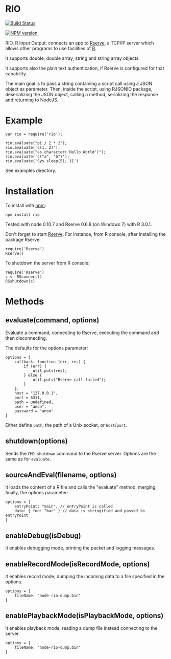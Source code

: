 RIO
======
[![Build Status](https://travis-ci.org/albertosantini/node-rio.png)](https://travis-ci.org/albertosantini/node-rio)

[![NPM version](https://badge.fury.io/js/rio.png)](http://badge.fury.io/js/rio)

RIO, R Input Output, connects an app to [Rserve](http://www.rforge.net/Rserve/),
a TCP/IP server which allows other programs to use facilities of [R](http://www.r-project.org).

It supports double, double array, string and string array objects.

It supports also the plain text authentication, if Rserve is configured for that
capability.

The main goal is to pass a string containing a script call using a JSON object
as parameter. Then, inside the script, using RJSONIO package, deserializing
the JSON object, calling a method, serializing the response and returning to
NodeJS.

Example
========

    var rio = require('rio');

    rio.evaluate("pi / 2 * 2");
    rio.evaluate('c(1, 2)');
    rio.evaluate("as.character('Hello World')");
    rio.evaluate('c("a", "b")');
    rio.evaluate('Sys.sleep(5); 11')

See examples directory.

Installation
============

To install with [npm](http://github.com/isaacs/npm):

    npm install rio

Tested with node 0.10.7 and Rserve 0.6.8 (on Windows 7) with R 3.0.1.

Don't forget to start [Rserve](http://cran.r-project.org/web/packages/Rserve/).
For instance, from R console, after installing the package Rserve:

    require('Rserve')
    Rserve()

To shutdown the server from R console:

    require('Rserve')
    c <- RSconnect()
    RSshutdown(c)

Methods
=======

evaluate(command, options)
--------------------------

Evaluate a command, connecting to Rserve, executing the command and then
disconnecting.

The defaults for the options parameter:

    options = {
        callback: function (err, res) {
            if (err) {
                util.puts(res);
            } else {
                util.puts("Rserve call failed");
            }
        },
        host = "127.0.0.1",
        port = 6311,
        path = undefined,
        user = "anon",
        password = "anon"
    }

Either define `path`, the path of a Unix socket, or `host`/`port`.

shutdown(options)
-----------------

Sends the `CMD_shutdown` command to the Rserve server. Options are the same as
for `evaluate`.

sourceAndEval(filename, options)
-------------

It loads the content of a R file and calls the "evaluate" method, merging,
finally, the options parameter:

    options = {
        entryPoint: "main", // entryPoint is called
        data: { foo: "bar" } // data is stringified and passed to entryPoint
    }

enableDebug(isDebug)
-----------

It enables debugging mode, printing the packet and logging messages.

enableRecordMode(isRecordMode, options)
----------------

It enables record mode, dumping the incoming data to a file specified in the
options.

    options = {
        fileName: "node-rio-dump.bin"
    }

enablePlaybackMode(isPlaybackMode, options)
------------------

It enables playback mode, reading a dump file instead connecting to the server.

    options = {
        fileName: "node-rio-dump.bin"
    }
